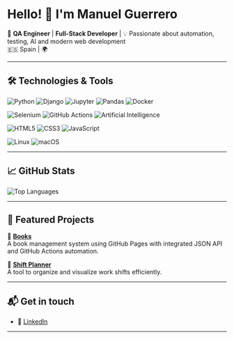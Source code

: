 # Hello! 👋 I'm Manuel Guerrero

🎯 **QA Engineer** | **Full-Stack Developer** | 💡 Passionate about automation, testing, AI and modern web development  
🇪🇸 Spain | 🌍 

---

## 🛠️ Technologies & Tools

![Python](https://img.shields.io/badge/Python-3670A0?style=for-the-badge&logo=python&logoColor=ffdd54)
![Django](https://img.shields.io/badge/Django-092E20?style=for-the-badge&logo=django&logoColor=white)
![Jupyter](https://img.shields.io/badge/Jupyter-F37626?style=for-the-badge&logo=jupyter&logoColor=white)
![Pandas](https://img.shields.io/badge/Pandas-150458?style=for-the-badge&logo=pandas&logoColor=white)
![Docker](https://img.shields.io/badge/Docker-2496ED?style=for-the-badge&logo=docker&logoColor=white)

![Selenium](https://img.shields.io/badge/Selenium-43B02A?style=for-the-badge&logo=selenium&logoColor=white)
![GitHub Actions](https://img.shields.io/badge/GitHub%20Actions-2088FF?style=for-the-badge&logo=github-actions&logoColor=white)
![Artificial Intelligence](https://img.shields.io/badge/AI-8B00FF?style=for-the-badge&logo=openai&logoColor=white)

![HTML5](https://img.shields.io/badge/HTML5-E34F26?style=for-the-badge&logo=html5&logoColor=white)
![CSS3](https://img.shields.io/badge/CSS3-1572B6?style=for-the-badge&logo=css3&logoColor=white)
![JavaScript](https://img.shields.io/badge/JavaScript-F7DF1E?style=for-the-badge&logo=javascript&logoColor=black)

![Linux](https://img.shields.io/badge/Linux-FCC624?style=for-the-badge&logo=linux&logoColor=black)
![macOS](https://img.shields.io/badge/macOS-000000?style=for-the-badge&logo=apple&logoColor=white)


---

## 📈 GitHub Stats

![Top Languages](https://github-readme-stats.vercel.app/api/top-langs/?username=mguerrerof&layout=compact&theme=tokyonight)

---

## 🧪 Featured Projects

🔹 [**Books**](https://github.com/mguerrerof/books)  
A book management system using GitHub Pages with integrated JSON API and GitHub Actions automation.

🔹 [**Shift Planner**](https://github.com/mguerrerof/shift-planner)  
A tool to organize and visualize work shifts efficiently.

---

## 📬 Get in touch

- 💼 [LinkedIn](https://es.linkedin.com/in/manuel-guerrero-f-1b235355)

---

